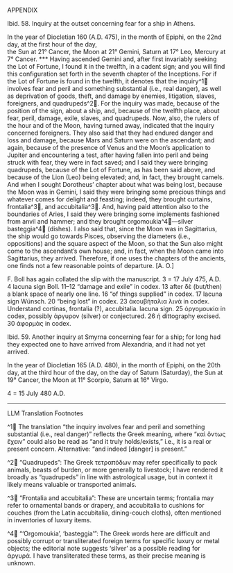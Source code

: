 APPENDIX

Ibid. 58. Inquiry at the outset concerning fear for a ship in Athens.

In the year of Diocletian 160 (A.D. 475), in the month of Epiphi, on the 22nd day, at the first hour of the day,  
the Sun at 21° Cancer, the Moon at 21° Gemini, Saturn at 17° Leo, Mercury at 7° Cancer. *** Having ascended Gemini and, after first invariably seeking the Lot of Fortune, I found it in the twelfth, in a cadent sign; and you will find this configuration set forth in the seventh chapter of the Inceptions. For if the Lot of Fortune is found in the twelfth, it denotes that the inquiry^1🤖 involves fear and peril and something substantial (i.e., real danger), as well as deprivation of goods, theft, and damage by enemies, litigation, slaves, foreigners, and quadrupeds^2🤖. For the inquiry was made, because of the position of the sign, about a ship, and, because of the twelfth place, about fear, peril, damage, exile, slaves, and quadrupeds. Now, also, the rulers of the hour and of the Moon, having turned away, indicated that the inquiry concerned foreigners. They also said that they had endured danger and loss and damage, because Mars and Saturn were on the ascendant; and again, because of the presence of Venus and the Moon’s application to Jupiter and encountering a test, after having fallen into peril and being struck with fear, they were in fact saved; and I said they were bringing quadrupeds, because of the Lot of Fortune, as has been said above, and because of the Lion (Leo) being elevated; and, in fact, they brought camels. And when I sought Dorotheus’ chapter about what was being lost, because the Moon was in Gemini, I said they were bringing some precious things and whatever comes for delight and feasting; indeed, they brought curtains, frontalia^3🤖, and accubitalia^3🤖. And, having paid attention also to the boundaries of Aries, I said they were bringing some implements fashioned from anvil and hammer; and they brought orgomoukia^4🤖—silver basteggia^4🤖 (dishes). I also said that, since the Moon was in Sagittarius, the ship would go towards Pisces, observing the diameters (i.e., oppositions) and the square aspect of the Moon, so that the Sun also might come to the ascendant’s own house; and, in fact, when the Moon came into Sagittarius, they arrived. Therefore, if one uses the chapters of the ancients, one finds not a few reasonable points of departure.         [A. O.]

F. Boll has again collated the slip with the manuscript. 3 = 17 July 475, A.D. 4 lacuna sign Boll. 11–12 “damage and exile” in codex. 13 after δὲ (but/then) a blank space of nearly one line. 16 “of things supplied” in codex. 17 lacuna sign Wünsch. 20 “being lost” in codex. 23 ἀκουβήταλια λιvὰ in codex. Understand cortinas, frontalia (?), accubitalia. lacuna sign. 25 ὀργομουκία in codex, possibly ἀργυρον (silver) or conjectured. 26 ἡ dittography excised. 30 ἀφορμὰς in codex.

Ibid. 59. Another inquiry at Smyrna concerning fear for a ship; for long had they expected one to have arrived from Alexandria, and it had not yet arrived.

In the year of Diocletian 165 (A.D. 480), in the month of Epiphi, on the 20th day, at the third hour of the day, on the day of Saturn (Saturday), the Sun at 19° Cancer, the Moon at 11° Scorpio, Saturn at 16° Virgo.

4 = 15 July 480 A.D.

---

LLM Translation Footnotes

^1🤖 The translation “the inquiry involves fear and peril and something substantial (i.e., real danger)” reflects the Greek meaning, where “καὶ ὄντως ἔχειν” could also be read as “and it truly holds/exists,” i.e., it is a real or present concern. Alternative: “and indeed [danger] is present.”

^2🤖 “Quadrupeds”: The Greek τετραπόδων may refer specifically to pack animals, beasts of burden, or more generally to livestock; I have rendered it broadly as “quadrupeds” in line with astrological usage, but in context it likely means valuable or transported animals.

^3🤖 “Frontalia and accubitalia”: These are uncertain terms; frontalia may refer to ornamental bands or drapery, and accubitalia to cushions for couches (from the Latin accubitalia, dining-couch cloths), often mentioned in inventories of luxury items.

^4🤖 “‘Orgomoukia’, ‘basteggia’”: The Greek words here are difficult and possibly corrupt or transliterated foreign terms for specific luxury or metal objects; the editorial note suggests ‘silver’ as a possible reading for ἀργυρά. I have transliterated these terms, as their precise meaning is unknown.
